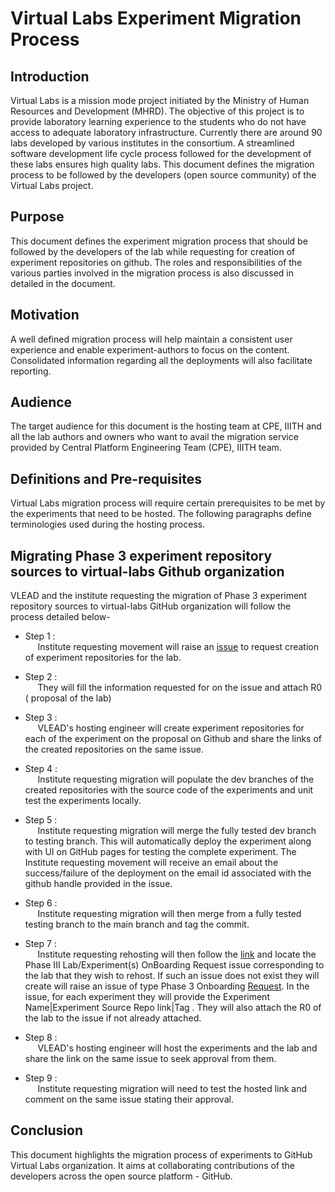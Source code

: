 # Virtual Labs Experiment Migration Process

## Introduction
  Virtual Labs is a mission mode project initiated by the
  Ministry of Human Resources and Development (MHRD). The
  objective of this project is to provide laboratory
  learning experience to the students who do not have access
  to adequate laboratory infrastructure. Currently there are
  around 90 labs developed by various institutes in the
  consortium.  A streamlined software development life cycle
  process followed for the development of these labs ensures
  high quality labs. This document defines the migration
  process to be followed by the developers (open source
  community) of the Virtual Labs project.

## Purpose
  This document defines the experiment migration process 
  that should be followed by the developers of the lab while
  requesting for creation of experiment repositories on github.
  The roles and responsibilities of the various parties
  involved in the migration process is also discussed in
  detailed in the document.
## Motivation
  A well defined migration process will help maintain a
  consistent user experience and enable experiment-authors
  to focus on the content. Consolidated information 
  regarding all the deployments will also facilitate 
  reporting.
## Audience
  The target audience for this document is the hosting team
  at CPE, IIITH and all the lab authors and owners who want
  to avail the migration service provided by Central Platform
  Engineering Team (CPE), IIITH team.
## Definitions and Pre-requisites
  Virtual Labs migration process will require certain
  prerequisites to be met by the experiments that need to be
  hosted. The following paragraphs define terminologies used
  during the hosting process.


## Migrating Phase 3 experiment repository sources to virtual-labs Github organization 

   VLEAD and the institute requesting the migration of Phase
   3 experiment repository sources to virtual-labs 
   GitHub organization will follow the process detailed below- 
   
  - Step 1 : </br>
      &nbsp;&nbsp;&nbsp;&nbsp; Institute requesting movement will raise an [issue](https://github.com/virtual-labs/engineers-forum/issues/new?assignees=&labels=Phase-3&template=phase-iii-experiment-repository-creation-request.md&title=) to request creation of experiment repositories for the lab. 
  - Step 2 :</br>
      &nbsp;&nbsp;&nbsp;&nbsp; They will fill the information requested for on the issue and attach R0 ( proposal of the lab) 

  - Step 3 :</br>
      &nbsp;&nbsp;&nbsp;&nbsp; VLEAD's hosting engineer will create experiment repositories for each of the experiment on the proposal on Github and share the links of the created repositories on the same issue.

  - Step 4 :</br>
      &nbsp;&nbsp;&nbsp;&nbsp; Institute requesting migration will populate the dev branches of the created repositories with the source code of the experiments and unit test the experiments locally.
              
  - Step 5 :</br>
      &nbsp;&nbsp;&nbsp;&nbsp; Institute requesting migration will merge the fully tested dev branch to testing branch. This will automatically deploy the experiment along with UI on GitHub pages for testing the complete experiment. The Institute requesting movement will receive an email about the success/failure of the deployment on the email id associated with the github handle provided in the issue.
              
  - Step 6 :</br>
      &nbsp;&nbsp;&nbsp;&nbsp; Institute requesting migration will then merge  from a fully tested testing branch to the main branch and tag the commit. 
               
  - Step 7 :</br>
      &nbsp;&nbsp;&nbsp;&nbsp; Institute requesting rehosting will then follow the [link](https://github.com/virtual-labs/engineers-forum/issues) and locate the Phase III Lab/Experiment(s) OnBoarding Request issue corresponding to the lab that they  wish to rehost.  If such an issue does not exist they will create will raise an issue of type Phase 3 Onboarding [Request](https://github.com/virtual-labs/engineers-forum/issues/new/choose). In the issue, for each experiment they will provide the Experiment Name|Experiment Source Repo link|Tag . They will also attach the R0 of the lab to the issue if not already attached. 
              
  - Step 8 :</br>
      &nbsp;&nbsp;&nbsp;&nbsp; VLEAD's hosting engineer will host the experiments and the lab and share the link on the same issue to seek approval from them.

  - Step 9 :</br>
      &nbsp;&nbsp;&nbsp;&nbsp; Institute requesting migration  will need to test the hosted link and comment on the same issue stating their approval.


## Conclusion 
  This document highlights the migration process of experiments to GitHub Virtual Labs organization. It aims at collaborating contributions of the developers across the open source platform - GitHub.

